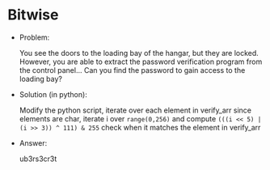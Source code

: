 # Bitwise

* Problem:

  You see the doors to the loading bay of the hangar, but they are locked. However, you are able to extract the password verification program from the control panel... Can you find the password to gain access to the loading bay?

* Solution (in python):

  Modify the python script, iterate over each element in verify_arr
since elements are char, iterate i over `range(0,256)` and compute 
`(((i << 5) | (i >> 3)) ^ 111) & 255` check when it matches the element in verify_arr

* Answer: 

  ub3rs3cr3t
